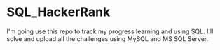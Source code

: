 # SQL_HackerRank
I'm going use this repo to track my progress learning and using SQL. I'll solve and upload all the challenges using MySQL and MS SQL Server.
